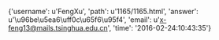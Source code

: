 {'username': u'FengXu', 'path': u'1165/1165.html', 'answer': u'\u96be\u5ea6\uff0c\u65f6\u95f4', 'email': u'x-feng13@mails.tsinghua.edu.cn', 'time': '2016-02-24:10:43:35'}